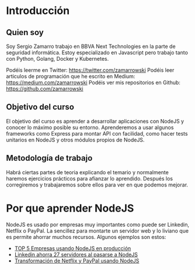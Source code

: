 # Introducción

## Quien soy

Soy Sergio Zamarro trabajo en BBVA Next Technologies en la parte de seguridad informática. Estoy especializado en Javascript pero trabajo tanto con Python, Golang, Docker y Kubernetes.

Podéis leerme en Twitter: https://twitter.com/zamarrowski
Podéis leer articulos de programación que he escrito en Medium: https://medium.com/zamarrowski
Podéis ver mis repositorios en Github: https://github.com/zamarrowski

## Objetivo del curso

El objetivo del curso es aprender a desarrollar aplicaciones con NodeJS y conocer lo máximo posible su entorno. Aprenderemos a usar algunos frameworks como Express para montar API con facilidad, como hacer tests unitarios en NodeJS y otros módulos propios de NodeJS.

## Metodología de trabajo

Habrá ciertas partes de teoria explicando el temario y normalmente haremos ejercicios prácticos para afianzar lo aprendido. Después los corregiremos y trabajaremos sobre ellos para ver en que podemos mejorar.

# Por que aprender NodeJS

NodeJS es usado por empresas muy importantes como puede ser Linkedin, Netflix o PayPal. La sencillez para montarte un servidor web y lo liviano que es permite ahorrar muchos recursos. Algunos ejemplos son estos:

* [TOP 5 Empresas usando NodeJS en producción](https://www.linkedin.com/pulse/top-5-companies-using-nodejs-production-anthony-delgado/)
* [Linkedin ahorra 27 servidores al pasarse a NodeJS](http://highscalability.com/blog/2012/10/4/linkedin-moved-from-rails-to-node-27-servers-cut-and-up-to-2.html)
* [Transformación de Netflix y PayPal usando NodeJS](https://hackernoon.com/how-netflix-and-paypal-did-product-transformation-using-node-js-22074e13caad)

